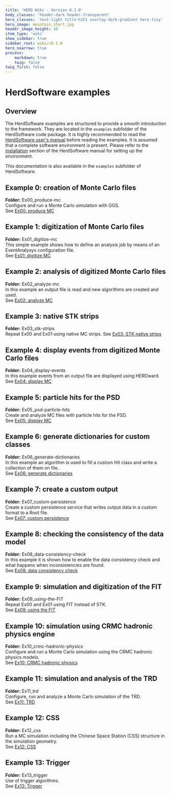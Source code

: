 ```yaml
---
title: 'HERD Wiki - Version 0.1.0'
body_classes: 'header-dark header-transparent'
hero_classes: 'text-light title-h1h1 overlay-dark-gradient hero-tiny'
hero_image: mountain_short.jpg
header_image_height: 10
item_type: 'wiki'
show_sidebar: true
sidebar_root: wiki/v0.1.0
hero_noarrow: true
process:
    markdown: true
    twig: false
twig_first: false
---
```


#  HerdSoftware examples

## Overview
The HerdSoftware examples are structured to provide a smooth introduction to the framework. They are located in the `examples` subfolder of the HerdSoftware code package. It is highly recommended to read the [HerdSoftware user's manual](../User's-manual/Table-of-contents.md) before reading the examples.
It is assumed that a complete software environment is present. Please refer to the [installation](../User's-manual/Download,-configure,-build-and-install.md) section of the HerdSoftware manual for setting up the environment.

This documentation is also available in the `examples` subfolder of HerdSoftware.

## Example 0: creation of Monte Carlo files
**Folder:** Ex00_produce-mc  
Configure and run a Monte Carlo simulation with GGS.  
See [Ex00: produce MC](Ex00--produce-MC.md)

## Example 1: digitization of Monte Carlo files
**Folder:** Ex01_digitize-mc  
This simple example shows how to define an analysis job by means of an EventAnalysys configuration file.  
See [Ex01: digitize MC](Ex01--digitize-MC.md)

## Example 2: analysis of digitized Monte Carlo files
**Folder:** Ex02_analyze-mc  
In this example an output file is read and new algorithms are created and used.  
See [Ex02: analyze MC](Ex02--analyze-MC.md)

## Example 3: native STK strips
**Folder:** Ex03_stk-strips  
Repeat Ex00 and Ex01 using native MC strips.
See [Ex03: STK native strips](Ex03--STK-strips.md)

## Example 4: display events from digitized Monte Carlo files
**Folder:** Ex04_display-events  
In this example events from an output file are displayed using HERDward.  
See [Ex04: display MC](Ex04--display-MC.md)

## Example 5: particle hits for the PSD
**Folder:** Ex05_psd-particle-hits  
Create and analyze MC files with particle hits for the PSD.  
See [Ex05: display MC](Ex05--PSD-particle-hits.md)

## Example 6: generate dictionaries for custom classes
**Folder:** Ex06_generate-dictionaries  
In this example an algorithm is used to fill a custom Hit class and write a collection of them on file.  
See [Ex06: generate dictionaries](Ex06--generate-dictionaries.md)

## Example 7: create a custom output
**Folder:** Ex07_custom-persistence  
Create a custom persistence service that writes output data in a custom format to a Root file.  
See [Ex07: custom persistence](Ex07--custom-persistence.md)

## Example 8: checking the consistency of the data model
**Folder:** Ex08_data-consistency-check  
In this example it is shown how to enable the data consistency check and what happens when inconsistencies are found.  
See [Ex08: data consistency check](Ex08--data-consistency-check.md)

## Example 9: simulation and digitization of the FIT
**Folder:** Ex09_using-the-FIT  
Repeat Ex00 and Ex01 using FIT instead of STK.  
See [Ex09: using the FIT](Ex09--fit.md)

## Example 10: simulation using CRMC hadronic physics engine
**Folder:** Ex10_crmc-hadronic-physics  
Configure and run a Monte Carlo simulation using the CRMC hadronic physics models.  
See [Ex10: CRMC hadronic physics](Ex10--CRMC-hadronic-physics.md)

## Example 11: simulation and analysis of the TRD
**Folder:** Ex11_trd  
Configure, run and analyze a Monte Carlo simulation of the TRD.  
See [Ex11: TRD](Ex11--TRD.md)

## Example 12: CSS
**Folder:** Ex12_css  
Run a MC simulation including the Chinese Space Station (CSS) structure in the simulation geometry.  
See [Ex12: CSS](Ex12--CSS.md)

## Example 13: Trigger
**Folder:** Ex13_trigger  
Use of trigger algorithms.  
See [Ex13: Trigger](Ex13--Trigger.md)
